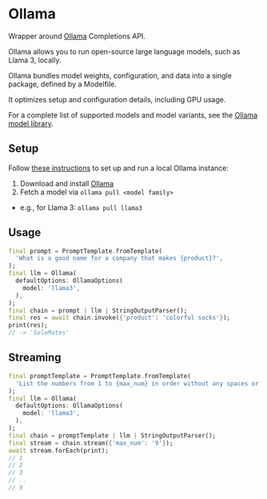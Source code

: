 # Ollama

Wrapper around [Ollama](https://ollama.ai) Completions API.

Ollama allows you to run open-source large language models, such as Llama 3, locally.

Ollama bundles model weights, configuration, and data into a single package, defined by a Modelfile.

It optimizes setup and configuration details, including GPU usage.

For a complete list of supported models and model variants, see the [Ollama model library](https://ollama.ai/library).

## Setup

Follow [these instructions](https://github.com/jmorganca/ollama) to set up and run a local Ollama instance:

1. Download and install [Ollama](https://ollama.ai)
2. Fetch a model via `ollama pull <model family>`
  * e.g., for Llama 3: `ollama pull llama3`

## Usage

```dart
final prompt = PromptTemplate.fromTemplate(
  'What is a good name for a company that makes {product}?',
);
final llm = Ollama(
  defaultOptions: OllamaOptions(
    model: 'llama3',
  ),
);
final chain = prompt | llm | StringOutputParser();
final res = await chain.invoke({'product': 'colorful socks'});
print(res);
// -> 'SoleMates'
```

## Streaming

```dart
final promptTemplate = PromptTemplate.fromTemplate(
  'List the numbers from 1 to {max_num} in order without any spaces or commas',
);
final llm = Ollama(
  defaultOptions: OllamaOptions(
    model: 'llama3',
  ),
);
final chain = promptTemplate | llm | StringOutputParser();
final stream = chain.stream({'max_num': '9'});
await stream.forEach(print);
// 1
// 2
// 3
// ..
// 9
```
